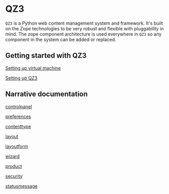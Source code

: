 # QZ3


`QZ3` is a Python web content management system and framework. It's built on
the Zope technologies to be very robust and flexible with pluggability in mind.
The zope component architecture is used everywhere in `QZ3` so any component in
the system can be added or replaced.


## Getting started with QZ3


[Setting up virtual machine](install/settingup.md)

[Setting up QZ3](install/project.md)


## Narrative documentation


[controlpanel](narrative/controlpanel.md)

[preferences](narrative/preferences.md)

[contenttype](narrative/contenttype.md)

[layout](narrative/layout.md)

[layoutform](narrative/layoutform.md)

[wizard](narrative/wizard.md)

[product](narrative/product.md)

[security](narrative/security.md)

[statusmessage](narrative/statusmessage.md)

